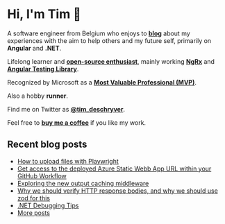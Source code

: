 # Hi, I'm Tim 👋

A software engineer from Belgium who enjoys to **[blog](https://timdeschryver.dev/blog)** about
my experiences with the aim to help others and my future self, primarily on
**Angular** and **.NET**.

Lifelong learner and **[open-source enthusiast](https://github.com/timdeschryver)**, mainly working **[NgRx](https://ngrx.io/)** and **[Angular Testing Library](https://testing-library.com/docs/angular-testing-library/)**.

Recognized by Microsoft as a **[Most Valuable Professional (MVP)](https://mvp.microsoft.com/en-us/PublicProfile/5004452?fullName=Tim%20Deschryver)**.

Also a hobby **runner**.

Find me on Twitter as **[@tim_deschryver](https://timdeschryver.dev/twitter)**.

Feel free to **[buy me a coffee](https://ko-fi.com/timdeschryver)** if you like my work.

<!-- prettier-ignore-start -->
<!-- BLOG:START -->

## Recent blog posts

- [How to upload files with Playwright](https://timdeschryver.dev/blog/how-to-upload-files-with-playwright)
- [Get access to the deployed Azure Static Webb App URL within your GitHub Workflow](https://timdeschryver.dev/blog/get-access-to-the-deployed-azure-static-web-app-url-within-your-github-workflow)
- [Exploring the new output caching middleware](https://timdeschryver.dev/blog/exploring-the-new-output-caching-middleware)
- [Why we should verify HTTP response bodies, and why we should use zod for this](https://timdeschryver.dev/blog/why-we-should-verify-http-response-bodies-and-why-we-should-use-zod-for-this)
- [.NET Debugging Tips](https://timdeschryver.dev/blog/dotnet-debugging-tips)
- [More posts](https://timdeschryver.dev/blog)

<!-- BLOG:END -->
<!-- prettier-ignore-end -->
